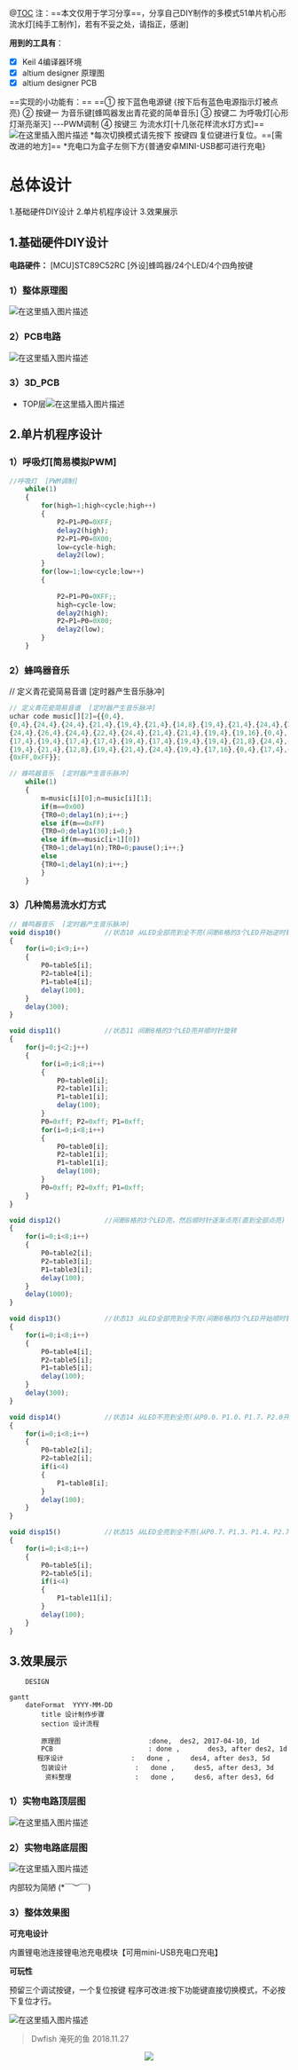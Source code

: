 @[TOC](目录：)
注：==本文仅用于学习分享==，分享自己DIY制作的多模式51单片机心形流水灯[纯手工制作]，若有不妥之处，请指正，感谢]




<kbd>**用到的工具有**：</kbd>
 - [x]  Keil 4编译器环境
 - [x] altium designer 原理图
 - [x] altium designer PCB

==实现的小功能有：==
==①	按下蓝色电源键
{按下后有蓝色电源指示灯被点亮}
②	按键一 为音乐键[蜂鸣器发出青花瓷的简单音乐]
③	按键二 为呼吸灯[心形灯渐亮渐灭]   ---PWM调制
④	按键三 为流水灯[十几张花样流水灯方式]==
![在这里插入图片描述](https://img-blog.csdnimg.cn/20181127103136328.png?x-oss-process=image/watermark,type_ZmFuZ3poZW5naGVpdGk,shadow_10,text_aHR0cHM6Ly9ibG9nLmNzZG4ubmV0L3FxXzM5NDkyOTMy,size_16,color_FFFFFF,t_70)
*每次切换模式请先按下 按键四 复位键进行复位。==[需改进的地方]==
*充电口为盒子左侧下方{普通安卓MINI-USB都可进行充电}


# 总体设计
1.基础硬件DIY设计
2.单片机程序设计
3.效果展示

## 1.基础硬件DIY设计
**电路硬件：**
[MCU]STC89C52RC
[外设]蜂鸣器/24个LED/4个四角按键

###  1）整体原理图
![在这里插入图片描述](https://img-blog.csdnimg.cn/20181127103117294.png?x-oss-process=image/watermark,type_ZmFuZ3poZW5naGVpdGk,shadow_10,text_aHR0cHM6Ly9ibG9nLmNzZG4ubmV0L3FxXzM5NDkyOTMy,size_16,color_FFFFFF,t_70)



### 2）PCB电路
![在这里插入图片描述](https://img-blog.csdnimg.cn/20181127103219700.png?x-oss-process=image/watermark,type_ZmFuZ3poZW5naGVpdGk,shadow_10,text_aHR0cHM6Ly9ibG9nLmNzZG4ubmV0L3FxXzM5NDkyOTMy,size_16,color_FFFFFF,t_70)


### 3）3D_PCB
- TOP层![在这里插入图片描述](https://img-blog.csdnimg.cn/20181127103237667.png?x-oss-process=image/watermark,type_ZmFuZ3poZW5naGVpdGk,shadow_10,text_aHR0cHM6Ly9ibG9nLmNzZG4ubmV0L3FxXzM5NDkyOTMy,size_16,color_FFFFFF,t_70)


## 2.单片机程序设计
###  1）呼吸灯[简易模拟PWM]
```javascript
//呼吸灯  [PWM调制]
	while(1)
	{		
		for(high=1;high<cycle;high++)
		{
			P2=P1=P0=0XFF;
			delay2(high);
			P2=P1=P0=0X00;
			low=cycle-high;
			delay2(low);
		}			
		for(low=1;low<cycle;low++)
		{
			
			P2=P1=P0=0XFF;;
			high=cycle-low;
			delay2(high);
			P2=P1=P0=0X00;
			delay2(low);
		}
	}

```


###  2）蜂鸣器音乐
// 定义青花瓷简易音谱  [定时器产生音乐脉冲]
```javascript
// 定义青花瓷简易音谱  [定时器产生音乐脉冲]
uchar code music[][2]={{0,4},
{0,4},{24,4},{24,4},{21,4},{19,4},{21,4},{14,8},{19,4},{21,4},{24,4},{21,4},{19,16},{0,4},{24,4},{24,4},{21,4},{19,4},{21,4},{12,8},{19,4},{21,4},{24,4},{19,4},{17,16},{0,4},{17,4},{19,4},{21,4},
{24,4},{26,4},{24,4},{22,4},{24,4},{21,4},{21,4},{19,4},{19,16},{0,4},
{17,4},{19,4},{17,4},{17,4},{19,4},{17,4},{19,4},{19,4},{21,8},{24,4},{21,4},{21,12},{0,4},{24,4},{24,4},{21,4},{19,4},{21,4},{14,8},{19,4},{21,4},{24,4},{21,4},{19,16},{0,4},{24,4},{24,4},{21,4},
{19,4},{21,4},{12,8},{19,4},{21,4},{24,4},{19,4},{17,16},{0,4},{17,4},{19,4},{21,4},{24,4},{26,4},{24,4},{22,4},{24,4},{21,4},{21,4},{19,4},{19,12},{12,4},{21,8},{19,4},{19,8},{17,16},
{0xFF,0xFF}};

```
```javascript
// 蜂鸣器音乐  [定时器产生音乐脉冲]
	while(1)
	{
		m=music[i][0];n=music[i][1]; 
		if(m==0x00)
		{TR0=0;delay1(n);i++;} 
		else if(m==0xFF)
		{TR0=0;delay1(30);i=0;} 
		else if(m==music[i+1][0]) 
		{TR0=1;delay1(n);TR0=0;pause();i++;}
		else
		{TR0=1;delay1(n);i++;}
		}
	}
```
###  3）几种简易流水灯方式
```javascript
// 蜂鸣器音乐  [定时器产生音乐脉冲]
void disp10()			//状态10 从LED全部亮到全不亮(间断8格的3个LED开始逆时针熄灭)
{
	for(i=0;i<9;i++)
	{
		P0=table5[i];
		P2=table4[i];
		P1=table4[i];
		delay(100);
	}
	delay(300);
}

void disp11()			//状态11 间断8格的3个LED亮并顺时针旋转
{
	for(j=0;j<2;j++)
	{
		for(i=0;i<8;i++)
		{
			P0=table0[i];
			P2=table1[i];
			P1=table1[i];
			delay(100);
		}
		P0=0xff; P2=0xff; P1=0xff;
		for(i=0;i<8;i++)
		{
			P0=table0[i];
			P2=table1[i];
			P1=table1[i];
			delay(100);
		}
		P0=0xff; P2=0xff; P1=0xff; 
	}
}

void disp12()			//间断8格的3个LED亮，然后顺时针逐渐点亮(直到全部点亮)
{
	for(i=0;i<8;i++)
	{
		P0=table2[i];
		P2=table3[i];
		P1=table3[i];
		delay(100);
	}
	delay(1000);
}

void disp13()			//状态13 从LED全部亮到全不亮(间断8格的3个LED开始顺时针熄灭)
{
	for(i=0;i<8;i++)
	{
		P0=table4[i];
		P2=table5[i];
		P1=table5[i];
		delay(100);
	}
	delay(300);
}

void disp14()			//状态14 从LED不亮到全亮(从P0.0、P1.0、P1.7、P2.0开始逐步点亮)
{
	for(i=0;i<8;i++)
	{
		P0=table2[i];
		P2=table2[i];
		if(i<4)
		{
			P1=table8[i];
		}		
		delay(100);
	}
}

void disp15()			//状态15 从LED全亮到全不亮(从P0.7、P1.3、P1.4、P2.7开始逐步熄灭)
{
	for(i=0;i<8;i++)
	{
		P0=table5[i];
		P2=table5[i];
		if(i<4)
		{
			P1=table11[i];
		}		
		delay(100);
	}
}
```
## 3.效果展示        
        DESIGN

```mermaid
gantt
	dateFormat  YYYY-MM-DD
        title 设计制作步骤
        section 设计流程

        原理图              	     :done,  des2, 2017-04-10, 1d
        PCB          	           : done ,       des3, after des2, 1d
       程序设计                 :   done ,     des4, after des3, 5d
        包装设计                 :   done ,     des5, after des3, 3d
         资料整理                :   done ,     des6, after des3, 6d  
```
### 1）实物电路顶层图
![在这里插入图片描述](https://img-blog.csdnimg.cn/20181127104452512.jpg?x-oss-process=image/watermark,type_ZmFuZ3poZW5naGVpdGk,shadow_10,text_aHR0cHM6Ly9ibG9nLmNzZG4ubmV0L3FxXzM5NDkyOTMy,size_16,color_FFFFFF,t_70)

### 2）实物电路底层图
![在这里插入图片描述](https://img-blog.csdnimg.cn/20181127104526349.jpg?x-oss-process=image/watermark,type_ZmFuZ3poZW5naGVpdGk,shadow_10,text_aHR0cHM6Ly9ibG9nLmNzZG4ubmV0L3FxXzM5NDkyOTMy,size_16,color_FFFFFF,t_70)

内部较为简陋  (*￣︶￣)

###  3）整体效果图

<kbd>**可充电设计**</kbd>

内置锂电池连接锂电池充电模块【可用mini-USB充电口充电】

<kbd>**可玩性**</kbd>

预留三个调试按键，一个复位按键
程序可改进:按下功能键直接切换模式，不必按下复位才行。


![在这里插入图片描述](https://img-blog.csdnimg.cn/20181127104608898.jpg?x-oss-process=image/watermark,type_ZmFuZ3poZW5naGVpdGk,shadow_10,text_aHR0cHM6Ly9ibG9nLmNzZG4ubmV0L3FxXzM5NDkyOTMy,size_16,color_FFFFFF,t_70)


>Dwfish 淹死的鱼      	2018.11.27

<div align=center>
<img src="https://img-blog.csdnimg.cn/20190912225809893.png?x-oss-process=image/watermark,type_ZmFuZ3poZW5naGVpdGk,shadow_10,text_aHR0cHM6Ly9ibG9nLmNzZG4ubmV0L3FxXzM5NDkyOTMy,size_16,color_FFFFFF"/>
